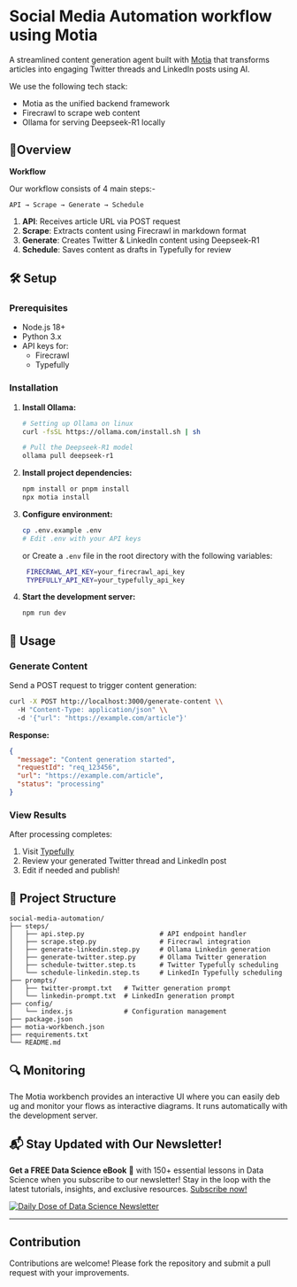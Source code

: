 # Social Media Automation workflow using Motia

A streamlined content generation agent built with [Motia](https://github.com/MotiaDev/motia) that transforms articles into engaging Twitter threads and LinkedIn posts using AI.

We use the following tech stack:
- Motia as the unified backend framework
- Firecrawl to scrape web content
- Ollama for serving Deepseek-R1 locally

## 🎯Overview

**Workflow**

Our workflow consists of 4 main steps:-

```
API → Scrape → Generate → Schedule
```

1. **API**: Receives article URL via POST request
2. **Scrape**: Extracts content using Firecrawl in markdown format
3. **Generate**: Creates Twitter & LinkedIn content using Deepseek-R1
4. **Schedule**: Saves content as drafts in Typefully for review

## 🛠️ Setup

### Prerequisites

- Node.js 18+
- Python 3.x
- API keys for:
  - Firecrawl
  - Typefully

### Installation

1. **Install Ollama:**
   ```bash
   # Setting up Ollama on linux
   curl -fsSL https://ollama.com/install.sh | sh

   # Pull the Deepseek-R1 model
   ollama pull deepseek-r1
   ```

2. **Install project dependencies:**
   ```bash
   npm install or pnpm install
   npx motia install
   ```

3. **Configure environment:**
   ```bash
   cp .env.example .env
   # Edit .env with your API keys
   ```
   or Create a `.env` file in the root directory with the following variables:
   ```bash
    FIRECRAWL_API_KEY=your_firecrawl_api_key
    TYPEFULLY_API_KEY=your_typefully_api_key
   ```

4. **Start the development server:**
   ```bash
   npm run dev
   ```

## 🚀 Usage

### Generate Content

Send a POST request to trigger content generation:

```bash
curl -X POST http://localhost:3000/generate-content \\
  -H "Content-Type: application/json" \\
  -d '{"url": "https://example.com/article"}'
```

**Response:**
```json
{
  "message": "Content generation started",
  "requestId": "req_123456",
  "url": "https://example.com/article",
  "status": "processing"
}
```

### View Results

After processing completes:
1. Visit [Typefully](https://typefully.com/drafts)
2. Review your generated Twitter thread and LinkedIn post
3. Edit if needed and publish!

## 📁 Project Structure

```
social-media-automation/
├── steps/
│   ├── api.step.py                   # API endpoint handler
│   ├── scrape.step.py                # Firecrawl integration
│   ├── generate-linkedin.step.py     # Ollama Linkedin generation
│   ├── generate-twitter.step.py      # Ollama Twitter generation
│   ├── schedule-twitter.step.ts      # Twitter Typefully scheduling
│   └── schedule-linkedin.step.ts     # LinkedIn Typefully scheduling
├── prompts/
│   ├── twitter-prompt.txt   # Twitter generation prompt
│   └── linkedin-prompt.txt  # LinkedIn generation prompt
├── config/
│   └── index.js             # Configuration management
├── package.json
├── motia-workbench.json
├── requirements.txt
└── README.md
```

## 🔍 Monitoring

The Motia workbench provides an interactive UI where you can easily deb ug and monitor your flows as interactive diagrams. It runs automatically with the development server.

## 📬 Stay Updated with Our Newsletter!
**Get a FREE Data Science eBook** 📖 with 150+ essential lessons in Data Science when you subscribe to our newsletter! Stay in the loop with the latest tutorials, insights, and exclusive resources. [Subscribe now!](https://join.dailydoseofds.com)

[![Daily Dose of Data Science Newsletter](https://github.com/patchy631/ai-engineering/blob/main/resources/join_ddods.png)](https://join.dailydoseofds.com)

---

## Contribution

Contributions are welcome! Please fork the repository and submit a pull request with your improvements. 
